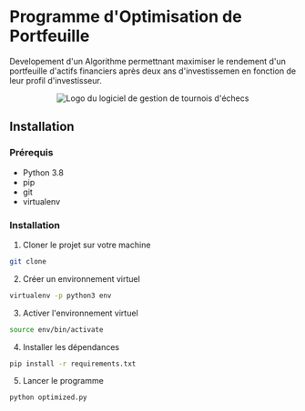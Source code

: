 # Programme d'Optimisation de Portfeuille

Developement d'un Algorithme permettnant maximiser le rendement d'un portfeuille d'actifs financiers après deux ans d'investissemen en fonction de leur profil d'investisseur.

<p align="center">
  <img src="https://user.oc-static.com/upload/2020/09/18/1600429119334_P6.png" alt="Logo du logiciel de gestion de tournois d'échecs"/>
</p>


## Installation

### Prérequis

- Python 3.8
- pip
- git
- virtualenv
  
### Installation

1. Cloner le projet sur votre machine
```bash
git clone
```

2. Créer un environnement virtuel
```bash
virtualenv -p python3 env
```

3. Activer l'environnement virtuel
```bash
source env/bin/activate
```

4. Installer les dépendances
```bash
pip install -r requirements.txt
```

5. Lancer le programme
```bash
python optimized.py
```
